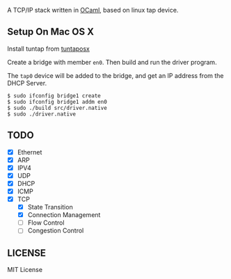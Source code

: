 A TCP/IP stack written in [OCaml](https://ocaml.org/), based on linux tap device.

## Setup On Mac OS X

Install tuntap from [tuntaposx](http://tuntaposx.sourceforge.net/download.xhtml)

Create a bridge with member `en0`. Then build and run the driver program.

The `tap0` device will be added to the bridge, and get an IP address from the DHCP Server.

```
$ sudo ifconfig bridge1 create
$ sudo ifconfig bridge1 addm en0
$ sudo ./build src/driver.native
$ sudo ./driver.native
```

## TODO

- [x] Ethernet
- [x] ARP
- [x] IPV4
- [x] UDP
- [x] DHCP
- [x] ICMP
- [x] TCP
  - [x] State Transition
  - [x] Connection Management
  - [ ] Flow Control
  - [ ] Congestion Control

## LICENSE

MIT License
